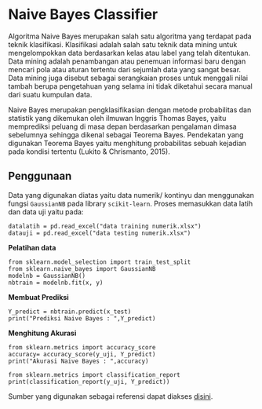 # Naive Bayes Classifier

Algoritma Naive Bayes merupakan salah satu algoritma yang terdapat pada teknik klasifikasi. Klasifikasi adalah salah satu teknik data mining untuk mengelompokkan data berdasarkan kelas atau label yang telah ditentukan. Data mining adalah penambangan atau penemuan informasi baru dengan mencari pola atau aturan tertentu dari sejumlah data yang sangat besar. Data mining juga disebut sebagai serangkaian proses untuk menggali nilai tambah berupa pengetahuan yang selama ini tidak diketahui secara manual dari suatu kumpulan data.

Naive Bayes merupakan pengklasifikasian dengan metode probabilitas dan statistik yang dikemukan oleh ilmuwan Inggris Thomas Bayes, yaitu memprediksi peluang di masa depan berdasarkan pengalaman dimasa sebelumnya sehingga dikenal sebagai Teorema Bayes. Pendekatan yang digunakan Teorema Bayes yaitu menghitung probabilitas sebuah kejadian pada kondisi tertentu (Lukito & Chrismanto, 2015). 

## Penggunaan

Data yang digunakan diatas yaitu data numerik/ kontinyu dan menggunakan fungsi `GaussianNB` pada library `scikit-learn`. Proses memasukkan data latih dan data uji yaitu pada:
```
datalatih = pd.read_excel("data training numerik.xlsx")
datauji = pd.read_excel("data testing numerik.xlsx")
```


__Pelatihan data__
```
from sklearn.model_selection import train_test_split
from sklearn.naive_bayes import GaussianNB
modelnb = GaussianNB()
nbtrain = modelnb.fit(x, y)
```

__Membuat Prediksi__
```
Y_predict = nbtrain.predict(x_test)
print("Prediksi Naive Bayes : ",Y_predict)
```

__Menghitung Akurasi__
```
from sklearn.metrics import accuracy_score
accuracy= accuracy_score(y_uji, Y_predict)
print("Akurasi Naive Bayes : ",accuracy)

from sklearn.metrics import classification_report
print(classification_report(y_uji, Y_predict))
```


Sumber yang digunakan sebagai referensi dapat diakses [disini](https://github.com/edy-kurniawan/naive-bayes-classifier-python).
